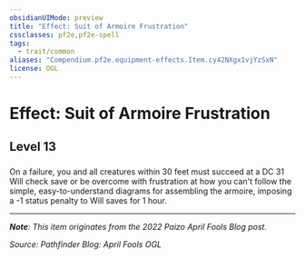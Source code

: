 ```yaml
---
obsidianUIMode: preview
title: "Effect: Suit of Armoire Frustration"
cssclasses: pf2e,pf2e-spell
tags:
  - trait/common
aliases: "Compendium.pf2e.equipment-effects.Item.cy42NXgx1vjYzSxN"
license: OGL
---
```

# Effect: Suit of Armoire Frustration
## Level 13
### 






On a failure, you and all creatures within 30 feet must succeed at a DC 31 Will check save or be overcome with frustration at how you can't follow the simple, easy-to-understand diagrams for assembling the armoire, imposing a -1 status penalty to Will saves for 1 hour.

* * *

_**Note**: This item originates from the 2022 Paizo April Fools Blog post._

*Source: Pathfinder Blog: April Fools*
*OGL*
